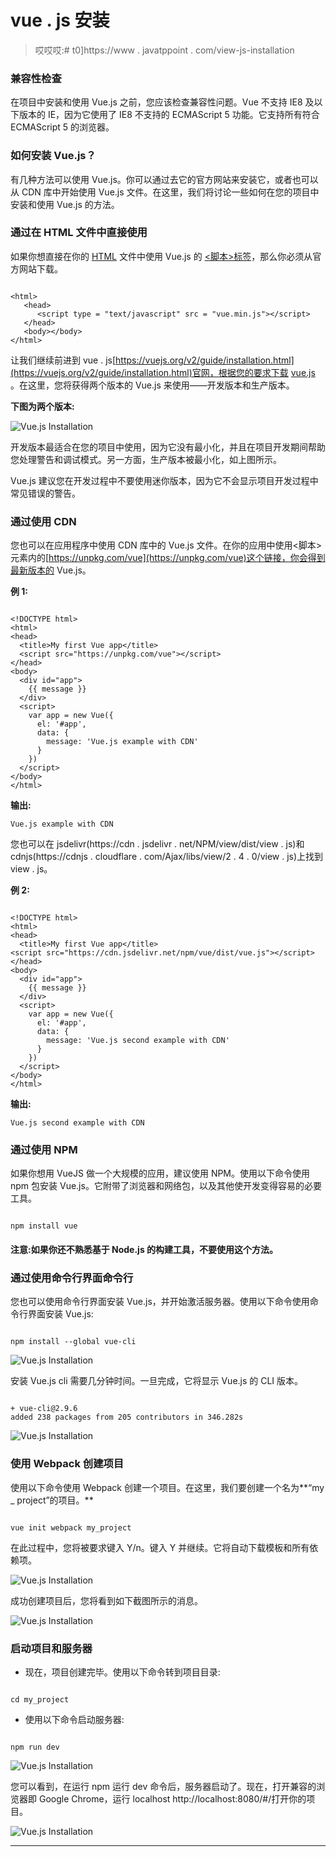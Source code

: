 # vue . js 安装

> 哎哎哎:# t0]https://www . javatppoint . com/view-js-installation

### 兼容性检查

在项目中安装和使用 Vue.js 之前，您应该检查兼容性问题。Vue 不支持 IE8 及以下版本的 IE，因为它使用了 IE8 不支持的 ECMAScript 5 功能。它支持所有符合 ECMAScript 5 的浏览器。

### 如何安装 Vue.js？

有几种方法可以使用 Vue.js。你可以通过去它的官方网站来安装它，或者也可以从 CDN 库中开始使用 Vue.js 文件。在这里，我们将讨论一些如何在您的项目中安装和使用 Vue.js 的方法。

### 通过在 HTML 文件中直接使用

如果你想直接在你的 [HTML](https://www.javatpoint.com/html-tutorial) 文件中使用 Vue.js 的 [<脚本>标签](https://www.javatpoint.com/html-script-tag)，那么你必须从官方网站下载。

```

<html>
   <head>
      <script type = "text/javascript" src = "vue.min.js"></script>
   </head>
   <body></body>
</html>

```

让我们继续前进到 vue . js[https://vuejs.org/v2/guide/installation.html](https://vuejs.org/v2/guide/installation.html)官网，根据您的要求下载 [vue.js](vue-js) 。在这里，您将获得两个版本的 Vue.js 来使用——开发版本和生产版本。

**下图为两个版本:**

![Vue.js Installation](img/0b3b1e59cd2722f5aeec5b7cd26b0f13.png)

开发版本最适合在您的项目中使用，因为它没有最小化，并且在项目开发期间帮助您处理警告和调试模式。另一方面，生产版本被最小化，如上图所示。

Vue.js 建议您在开发过程中不要使用迷你版本，因为它不会显示项目开发过程中常见错误的警告。

### 通过使用 CDN

您也可以在应用程序中使用 CDN 库中的 Vue.js 文件。在你的应用中使用<脚本>元素内的[https://unpkg.com/vue](https://unpkg.com/vue)这个链接，你会得到最新版本的 Vue.js。

**例 1:**

```

<!DOCTYPE html>
<html>
<head>
  <title>My first Vue app</title>
  <script src="https://unpkg.com/vue"></script>
</head>
<body>
  <div id="app">
    {{ message }}
  </div>
  <script>
    var app = new Vue({
      el: '#app',
      data: {
        message: 'Vue.js example with CDN'
      }
    })
  </script>
</body>
</html>

```

**输出:**

```
Vue.js example with CDN 

```

您也可以在 jsdelivr(https://cdn . jsdelivr . net/NPM/view/dist/view . js)和 cdnjs(https://cdnjs . cloudflare . com/Ajax/libs/view/2 . 4 . 0/view . js)上找到 view . js。

**例 2:**

```

<!DOCTYPE html>
<html>
<head>
  <title>My first Vue app</title>
<script src="https://cdn.jsdelivr.net/npm/vue/dist/vue.js"></script>  
</head>
<body>
  <div id="app">
    {{ message }}
  </div>
  <script>
    var app = new Vue({
      el: '#app',
      data: {
        message: 'Vue.js second example with CDN'
      }
    })
  </script>
</body>
</html>

```

**输出:**

```
Vue.js second example with CDN 

```

### 通过使用 NPM

如果你想用 VueJS 做一个大规模的应用，建议使用 NPM。使用以下命令使用 npm 包安装 Vue.js。它附带了浏览器和网络包，以及其他使开发变得容易的必要工具。

```

npm install vue 

```

#### 注意:如果你还不熟悉基于 Node.js 的构建工具，不要使用这个方法。

### 通过使用命令行界面命令行

您也可以使用命令行界面安装 Vue.js，并开始激活服务器。使用以下命令使用命令行界面安装 Vue.js:

```

npm install --global vue-cli 

```

![Vue.js Installation](img/1dc5b602a1f52360c7086772b9691ec3.png)

安装 Vue.js cli 需要几分钟时间。一旦完成，它将显示 Vue.js 的 CLI 版本。

```

+ vue-cli@2.9.6
added 238 packages from 205 contributors in 346.282s 

```

![Vue.js Installation](img/9a518b4e5655a632dd5d0cb6dbae2316.png)

### 使用 Webpack 创建项目

使用以下命令使用 Webpack 创建一个项目。在这里，我们要创建一个名为**“my _ project”的项目。**

```

vue init webpack my_project 

```

在此过程中，您将被要求键入 Y/n。键入 Y 并继续。它将自动下载模板和所有依赖项。

![Vue.js Installation](img/11f95fbc666f1e4febb1bce58919daa0.png)

成功创建项目后，您将看到如下截图所示的消息。

![Vue.js Installation](img/dd4c40c9873abcc7d84cfeb5297b0c3b.png)

### 启动项目和服务器

*   现在，项目创建完毕。使用以下命令转到项目目录:

```

cd my_project

```

*   使用以下命令启动服务器:

```

npm run dev 

```

![Vue.js Installation](img/455b74c478ef7207e1cbe60b658e707a.png)

您可以看到，在运行 npm 运行 dev 命令后，服务器启动了。现在，打开兼容的浏览器即 Google Chrome，运行 localhost http://localhost:8080/#/打开你的项目。

![Vue.js Installation](img/bb09b3aa3c00dbb78527a5bf0c2384d2.png)

* * *
